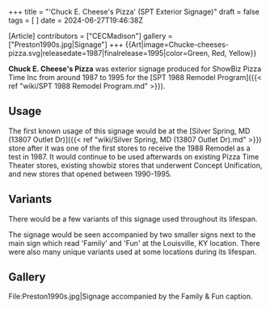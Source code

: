 +++
title = "'Chuck E. Cheese's Pizza' (SPT Exterior Signage)"
draft = false
tags = [ ]
date = 2024-06-27T19:46:38Z

[Article]
contributors = ["CECMadison"]
gallery = ["Preston1990s.jpg|Signage"]
+++
{{Art|image=Chucke-cheeses-pizza.svg|releasedate=1987|finalrelease=1995|color=Green, Red, Yellow}}

****Chuck E. Cheese's Pizza**** was exterior signage produced for ShowBiz Pizza Time Inc from around 1987 to 1995 for the [SPT 1988 Remodel Program]({{< ref "wiki/SPT 1988 Remodel Program.md" >}}). 

## Usage ##
The first known usage of this signage would be at the [Silver Spring, MD (13807 Outlet Dr)]({{< ref "wiki/Silver Spring, MD (13807 Outlet Dr).md" >}}) store after it was one of the first stores to receive the 1988 Remodel as a test in 1987. It would continue to be used afterwards on existing Pizza Time Theater stores, existing showbiz stores that underwent Concept Unification,  and new stores that opened between 1990-1995.
## Variants ##
There would be a few variants of this signage used throughout its lifespan.

The signage would be seen accompanied by two smaller signs next to the main sign which read 'Family' and 'Fun' at the Louisville, KY location.  There were also many unique variants used at some locations during its lifespan.

## Gallery ##
<gallery>
File:Preston1990s.jpg|Signage accompanied by the Family & Fun caption.
</gallery>
